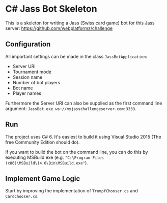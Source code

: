 ﻿# C# Jass Bot Skeleton

This is a skeleton for writing a Jass (Swiss card game) bot for this Jass server: https://github.com/webplatformz/challenge

## Configuration

All important settings can be made in the class `JassBotApplication`:

* Server URI
* Tournament mode
* Session name
* Number of bot players
* Bot name
* Player names

Furthermore the Server URI can also be supplied as the first command line argument: `JassBot.exe ws://myjasschallengeserver.com:3333`.

## Run

The project uses C# 6. It's easiest to build it using Visual Studio 2015 (The free Community Edition should do).

If you want to build the bot on the command line, you can do this by executing MSBuild.exe (e.g. `"C:\Program Files (x86)\MSBuild\14.0\Bin\MSBuild.exe"`).

## Implement Game Logic

Start by improving the implementation of `TrumpfChooser.cs` and `CardChooser.cs`.
